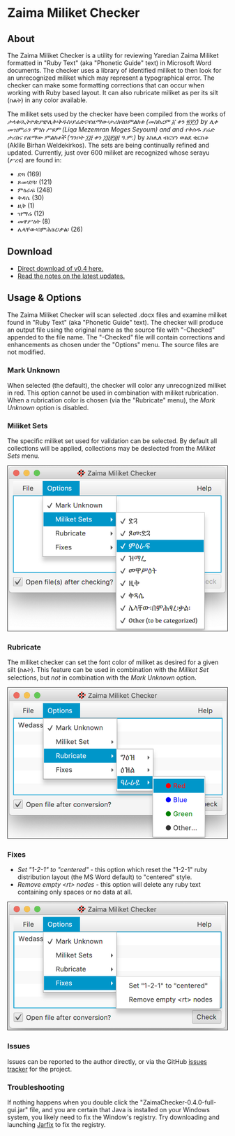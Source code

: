 # Zaima Miliket Checker

## About
The Zaima Miliket Checker is a utility for reviewing Yaredian Zaima Miliket formatted in "Ruby Text" (aka "Phonetic Guide" text)
in Microsoft Word documents.  The checker uses a library of identified miliket to then look for an unrecognized miliket which
may represent a typographical error.  The checker can make some formatting corrections that can occur when working with Ruby
based layout.  It can also rubricate miliket as per its silt (ስልት) in any color available.

The miliket sets used by the checker have been compiled from the works of _ታላቁ፡ኢትዮጵያዊ፡ሊቅ፡ቅዱስ፡ያሬድና፡የዜማው፡ታሪክ፡ከነምልክቱ
(መስከረም ፩ ቀን ፳፻፲) by ሊቀ መዝምራን ሞገስ ሥዩም (Liqa Mezemran Moges Seyoum) and
and _የቅስዱ ያሬድ ታሪክና የዜማው ምልክቶች_ (ግንቦት ፲፭ ቀን ፲፱፻፶፱ ዓ.ም.)_ by አክሊለ ብርሃን ወልደ ቂርስቆ (Aklile Birhan Weldekirkos).  The
sets are being continually refined and updated.  Currently, just over 600 miliket are recognized whose serayu (ሥረዩ) are found
in:

* ድጓ (169)
* ጾመ፡ድጓ፡ (121)
* ምዕራፍ (248)
* ቅዳሴ (30)
* ዚቅ (1)
* ዝማሬ (12)
* መዋሥዕት (8)
* ሌላቸው፡በምሕፃረ፡ቃል፡ (26)


## Download
* [Direct download of v0.4 here.](https://github.com/geezorg/ZaimaChecker/releases/download/v0.4.0/ZaimaChecker-0.4.0-full-gui.jar)
* [Read the notes on the latest updates.](https://github.com/geezorg/ZaimaChecker/releases/tag/v0.4.0)

## Usage & Options
The Zaima Miliket Checker will scan selected .docx files and examine miliket found in "Ruby Text" (aka "Phonetic Guide" text).
The checker will produce an output file using the original name as the source file with "-Checked" appended to the file name.
The "-Checked" file will contain corrections and enhancements as chosen under the "Options" menu.  The source files are not
modified.


### Mark Unknown
When selected (the default), the checker will color any unrecognized miliket in red. This option cannot be used in
combination with miliket rubrication.  When a rubrication color is chosen (via the "Rubricate" menu), the *Mark Unknown*
option is disabled.

### Miliket Sets
The specific miliket set used for validation can be selected.  By default all collections will be applied, collections
may be deslected from the *Miliket Sets* menu.

<img src="doc/ZaimaMiliketChecker-MiliketSets-v0.4.png" width="600" border="1" alt="v0.4 Miliket Sets"/>

### Rubricate
The miliket checker can set the font color of miliket as desired for a given silt (ስልት).  This feature can be used in
combination with the *Miliket Set* selections, but *not* in combination with the *Mark Unknown* option.

<img src="doc/ZaimaMiliketChecker-Rubricate-v0.4.png" width="600" border="1" alt="v0.4 Rubrication"/>


### Fixes

* *Set "1-2-1" to "centered"* - this option which reset the "1-2-1" ruby distribution layout (the MS Word default) to "centered" style.
* *Remove empty &lt;rt&gt; nodes* - this option will delete any ruby text containing only spaces or no data at all.

<img src="doc/ZaimaMiliketChecker-Fixes-v0.4.png" width="600" border="1" alt="v0.4 Fixes"/>


### Issues
Issues can be reported to the author directly, or via the GitHub [issues tracker](https://github.com/geezorg/ZaimaChecker/issues)
for the project.


### Troubleshooting
If nothing happens when you double click the "ZaimaChecker-0.4.0-full-gui.jar" file, and you are certain that
Java is installed on your Windows system, you likely need to fix the Window's registry.  Try downloading and launching
[Jarfix](https://johann.loefflmann.net/en/software/jarfix/) to fix the registry.
